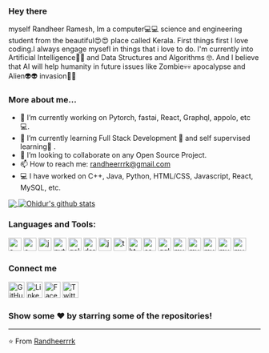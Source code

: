 
<h3 align="left"> Hey there</h3>
myself Randheer Ramesh, Im a computer💻💻 science and engineering student from the beautiful😍😍 place called Kerala. First things first I love coding.I always engage mysefl in things that i love to do. I'm currently into Artificial Intelligence🧠🤖 and Data Structures and Algorithms 🤓. And  I believe that AI will help humanity in future issues like Zombie💀💀 apocalypse and Alien👽👽 invasion🦾🦾</h3>

### More about me...

- 🔭 I’m currently working on Pytorch, fastai, React, Graphql, appolo, etc 💻.
- 🌱 I’m currently learning Full Stack Development 🚀 and self supervised learning🦾 .
- 👯 I’m looking to collaborate on any Open Source Project.
- 📫 How to reach me: randheerrrk@gmail.com 
- 💻 I have worked on C++, Java, Python, HTML/CSS, Javascript, React, MySQL, etc.

<p align="left">
  <a href="https://github.com/anuraghazra/github-readme-stats">
    <img align="center" src="https://github-readme-stats.vercel.app/api/top-langs/?username=randheerrrk&theme=radical&hide_langs_below=1&layout=compact" />
  </a>
  <a href="https://github.com/anuraghazra/convoychat">
    <img align="center" src="https://github-readme-stats.vercel.app/api?username=randheerrrk&show_icons=true&theme=radical&line_height=21" alt="Ohidur's github stats" />
  </a>
</p>

### Languages and Tools:
<p align="left">
  <a href="#"><img alt="c++" width="26px" src="https://img.icons8.com/color/48/000000/c-plus-plus-logo.png"/></a>
  <a href="#"><img alt="c" width="26px" src="https://img.icons8.com/color/48/000000/c-programming.png"/></a>
  <a href="#"><img alt="java" width="26px" src="https://img.icons8.com/color/48/000000/java-coffee-cup-logo.png"/></a>
  <a href="#"><img alt="python" width="26px" src="https://img.icons8.com/color/48/000000/python.png"/></a>
  <a href="#"><img alt="golang" width="26px"  src="https://img.icons8.com/color/48/000000/golang.png"/></a>
  <a href="#"><img alt="dart" width="26px"  src="https://api.iconify.design/logos:dart.svg"/></a>
  <a href="#"><img alt="js" width="26px" src="https://img.icons8.com/color/48/000000/javascript.png"/></a>
  <a href="#"><img alt="ts" width="26px" src="https://img.icons8.com/color/48/000000/typescript.png"/></a>
  <a href="#"><img alt="html" width="26px"  src="https://img.icons8.com/color/48/000000/html-5.png"/></a>
  <a href="#"><img alt="css" width="26px"  src="https://img.icons8.com/color/48/000000/css3.png"/></a>
  <a href="#"><img alt="gql" width="26px" src="https://img.icons8.com/color/48/000000/graphql.png"/></a>
  <a href="#"><img alt="mysql" width="26px"  src="https://img.icons8.com/ios-filled/50/000000/mysql-logo.png"/></a>
  <a href="#"><img alt="mysql" width="26px"  src="https://api.iconify.design/logos:tensorflow.svg"/></a>
  <a href="#"><img alt="mysql" width="26px"  src="https://api.iconify.design/logos:pytorch.svg"/></a>
  <a href="#"><img alt="mysql" width="26px"  src="https://api.iconify.design/logos:react.svg"/></a>
  <a href="#"><img alt="mysql" width="26px"  src="https://img.icons8.com/ios-filled/50/000000/mysql-logo.png"/></a>
</p>

### Connect me   
<p align="left">
  <a href="https://github.com/randheerrrk"><img alt="GitHub" title="GitHub" height="32" width="32" src="https://img.icons8.com/doodle/48/000000/github.png"></a>
  <a href="www.linkedin.com/in/randheerrrk"><img alt="LinkedIn" title="LinkedIn" height="32" width="32" src="https://img.icons8.com/doodle/48/000000/linkedin.png"></a>
  <a href="https://www.facebook.com/randheer.rrk"><img alt="Facebook" title="Facebook" height="32" width="32" src="https://img.icons8.com/doodle/48/000000/facebook-new.png"></a>
  <a href="https://twitter.com/randheerrrk"><img alt="Twitter" title="Twitter" height="32" width="32" src="https://img.icons8.com/doodle/50/000000/twitter.png"></a>
</p>


### Show some ❤️ by starring some of the repositories!
---
⭐️ From [Randheerrrk](https://github.com/Randheerrrk)
